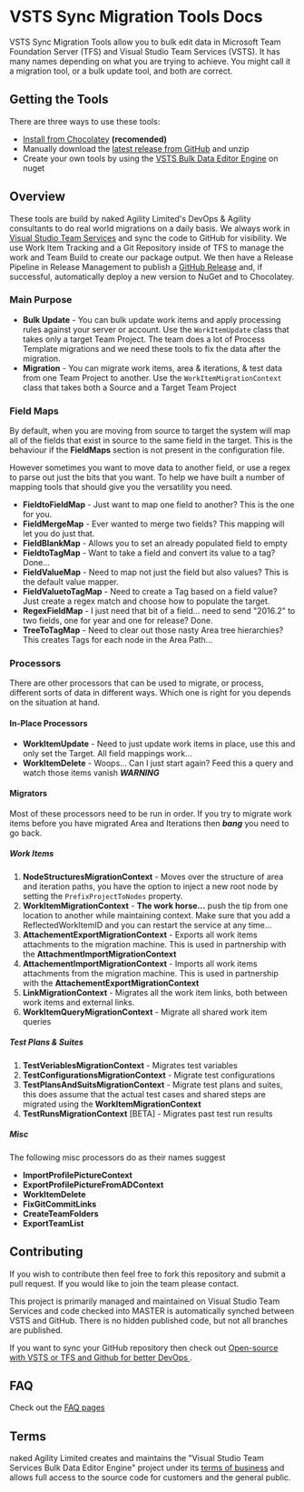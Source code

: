 # VSTS Sync Migration Tools Docs 

VSTS Sync Migration Tools allow you to bulk edit data in Microsoft Team Foundation Server (TFS) and Visual Studio Team Services (VSTS). It has many names depending on what you are trying to achieve. You might call it a migration tool, or a bulk update tool, and both are correct.

## Getting the Tools

There are three ways to use these tools:

- [Install from Chocolatey](https://chocolatey.org/packages/vsts-sync-migrator/) **(recomended)**
- Manually download the [latest release from GitHub](https://github.com/nkdAgility/vsts-sync-migration/releases) and unzip
- Create your own tools by using the [VSTS Bulk Data Editor Engine](https://www.nuget.org/packages/VstsSyncMigrator.Engine/) on nuget

## Overview

These tools are build by naked Agility Limited's DevOps & Agility consultants to do real world migrations on a daily basis. We always work in [Visual Studio Team Services](http://tfs.visualstudio.com) and sync the code to GitHub for visibility. We use Work Item Tracking and a Git Repository inside of TFS to manage the work and Team Build to create our package output. We then have a Release Pipeline in Release Management to publish a [GitHub Release](https://github.com/nkdAgility/vsts-sync-migration/releases) and, if successful, automatically deploy a new version to NuGet and to Chocolatey.

### Main Purpose

- **Bulk Update** - You can bulk update work items and apply processing rules against your server or account. Use the `WorkItemUpdate` class that takes only a target Team Project. The team does a lot of Process Template migrations and we need these tools to fix the data after the migration.
- **Migration** - You can migrate work items, area & iterations, & test data from one Team Project to another. Use the `WorkItemMigrationContext` class that takes both a Source and a Target Team Project

### Field Maps

By default, when you are moving from source to target the system will map all of the fields that exist in source to the same field in the target. This is the behaviour if the **FieldMaps** section is not present in the configuration file.  

However sometimes you want to move data to another field, or use a regex to parse out just the bits that you want. To help we have built a number of mapping tools that should give you the versatility you need.

- **FieldtoFieldMap** - Just want to map one field to another? This is the one for you.
- **FieldMergeMap** - Ever wanted to merge two fields? This mapping will let you do just that.
- **FieldBlankMap** - Allows you to set an already populated field to empty
- **FieldtoTagMap** - Want to take a field and convert its value to a tag? Done...
- **FieldValueMap** - Need to map not just the field but also values? This is the default value mapper.
- **FieldValuetoTagMap** - Need to create a Tag based on a field value? Just create a regex match and choose how to populate the target.
- **RegexFieldMap** - I just need that bit of a field... need to send "2016.2" to two fields, one for year and one for release? Done.
- **TreeToTagMap** - Need to clear out those nasty Area tree hierarchies? This creates Tags for each node in the Area Path...

### Processors

There are other processors that can be used to migrate, or process, different sorts of data in different ways. Which one is right for you depends on the situation at hand.

#### In-Place Processors

- **WorkItemUpdate** - Need to just update work items in place, use this and only set the Target. All field mappings work...
- **WorkItemDelete** - Woops... Can I just start again? Feed this a query and watch those items vanish ***WARNING***

#### Migrators

Most of these processors need to be run in order. If you try to migrate work items before you have migrated Area and Iterations then ***bang*** you need to go back.

##### Work Items
1. **NodeStructuresMigrationContext** - Moves over the structure of area and iteration paths, you have the option to inject a new root node by setting the `PrefixProjectToNodes` property. 
1. **WorkItemMigrationContext** - **The work horse...** push the tip from one location to another while maintaining context. Make sure that you add a ReflectedWorkItemID and you can restart the service at any time...
1. **AttachementExportMigrationContext** - Exports all work items attachments to the migration machine. This is used in partnership with the **AttachmentImportMigrationContext**   
1. **AttachementImportMigrationContext** - Imports all work items attachments from the migration machine. This is used in partnership with the **AttachementExportMigrationContext**
1. **LinkMigrationContext** - Migrates all the work item links, both between work items and external links.
1. **WorkItemQueryMigrationContext** - Migrate all shared work item queries

##### Test Plans & Suites

1. **TestVeriablesMigrationContext** - Migrates test variables
1. **TestConfigurationsMigrationContext** - Migrate test configurations
1. **TestPlansAndSuitsMigrationContext** - Migrate test plans and suites, this does assume that the actual test cases and shared steps are migrated using the **WorkItemMigrationContext**
1. **TestRunsMigrationContext** [BETA] - Migrates past test run results

##### Misc

The following misc processors do as their names suggest

- **ImportProfilePictureContext** 
- **ExportProfilePictureFromADContext**
- **WorkItemDelete**
- **FixGitCommitLinks**
- **CreateTeamFolders**
- **ExportTeamList**

## Contributing

If you wish to contribute then feel free to fork this repository and submit a pull request. If you would like to join the team please contact.

This project is primarily managed and maintained on Visual Studio Team Services and code checked into MASTER is automatically synched between VSTS and GitHub. There is no hidden published code, but not all branches are published.

If you want to sync your GitHub repository then check out [Open-source with VSTS or TFS and Github for better DevOps
](https://nkdagility.com/open-source-vsts-tfs-github-better-devops/).

## FAQ

Check out the [FAQ pages](faq.md)

## Terms

naked Agility Limited creates and maintains the "Visual Studio Team Services Bulk Data Editor Engine" project under its [terms of business](https://nkdagility.com/company/consulting-terms-of-business/) and allows full access to the source code for customers and the general public. 



